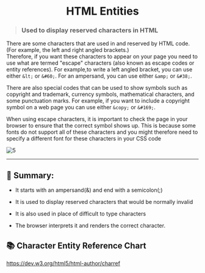<h1 align="center">HTML Entities</h1>

> ### Used to display reserved characters in HTML

There are some characters that are used in and reserved by HTML code. (For example, the left and right angled brackets.)
<br>
Therefore, if you want these characters to appear on your page you need to use what are termed "escape" characters (also known as escape codes or entity references). For example,to write a left angled bracket, you can use either ```&lt;``` or ```&#60;```. For an ampersand, you can use either ```&amp;``` or ```&#38;```.
<br>

There are also special codes that can be used to show symbols such as copyright and trademark, currency symbols, mathematical characters, and some punctuation marks. For example, if you want to include a copyright symbol on a web page you can use either ```&copy;``` or ```&#169;```.
<br>

When using escape characters, it is important to check the page in your browser to ensure that the correct symbol shows up. This is because some fonts do not support all of these characters and you might therefore need to specify a different font for these characters in your CSS code
<br>

![5](https://user-images.githubusercontent.com/86145099/134108747-a40f3705-ca4d-4694-aa32-40b89b751522.PNG)

***

## :dart: Summary:

- It starts with an ampersand(&) and end with a semicolon(;)

- It is used to display reserved characters that would be normally invalid 

- It is also used in place of difficult to type characters

- The browser interprets it and renders the correct character.

## :books: Character Entity Reference Chart

https://dev.w3.org/html5/html-author/charref

